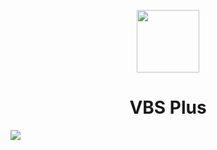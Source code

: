 <p align="center">
  <a href="https:/vbs.plus">
    <img width="100" src="https://zerlous-images.oss-cn-hangzhou.aliyuncs.com/vbs-plus/.github/logo.png">
  </a>
</p>

<h1 align="center">VBS Plus</h1>

![](https://zerlous-images.oss-cn-hangzhou.aliyuncs.com/vbs-plus/.github/main.png)
